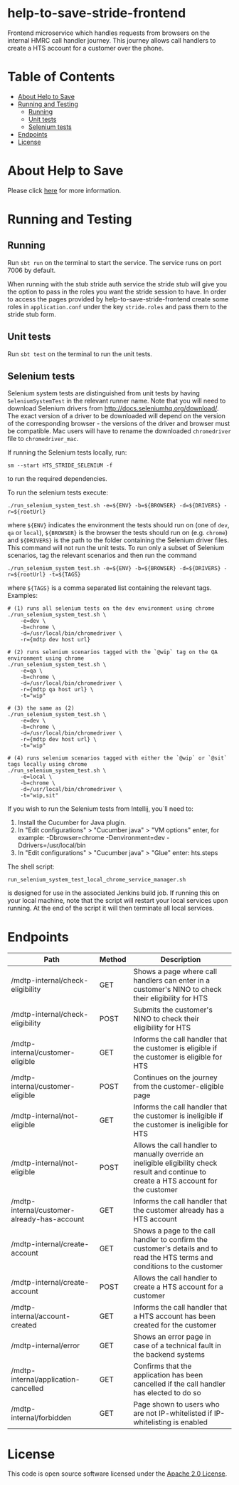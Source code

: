 help-to-save-stride-frontend
============================
Frontend microservice which handles requests from browsers on the internal HMRC call handler journey. This journey allows
call handlers to create a HTS account for a customer over the phone.


Table of Contents
=================
* [About Help to Save](#about-help-to-save)
* [Running and Testing](#running-and-testing)
   * [Running](#running)
   * [Unit tests](#unit-tests)
   * [Selenium tests](#selenium-tests)
* [Endpoints](#endpoints)
* [License](#license)

About Help to Save
==================
Please click [here](https://github.com/hmrc/help-to-save#about-help-to-save) for more information.

Running and Testing
===================

Running
-------

Run `sbt run` on the terminal to start the service. The service runs on port 7006 by default.
 
When running with the stub stride auth service the stride stub will give you the option to pass
in the roles you want the stride session to have. In order to access the pages provided by help-to-save-stride-frontend 
create some roles in `application.conf` under the key `stride.roles` and pass them to the stride stub form.


Unit tests                                              
----------                                              
Run `sbt test` on the terminal to run the unit tests.   

Selenium tests
--------------
Selenium system tests are distinguished from unit tests by having `SeleniumSystemTest` in the relevant runner name. Note
that you will need to download Selenium drivers from http://docs.seleniumhq.org/download/. The exact version of a driver
to be downloaded will depend on the version of the corresponding browser - the versions of the driver and browser must be
compatible. Mac users will have to rename the downloaded `chromedriver` file to `chromedriver_mac`.


If running the Selenium tests locally, run:
```
sm --start HTS_STRIDE_SELENIUM -f

```
to run the required dependencies.

To run the selenium tests execute:
 ```
 ./run_selenium_system_test.sh -e=${ENV} -b=${BROWSER} -d=${DRIVERS} -r=${rootUrl}
```
where `${ENV}` indicates the environment the tests should run on (one of `dev`, `qa` or `local`), `${BROWSER}` is
the browser the tests should run on (e.g. `chrome`) and `${DRIVERS}` is the path to the folder
containing the Selenium driver files. This command will not run the unit tests. To run only a subset of
Selenium scenarios, tag the relevant scenarios and then run the command
 ```
 ./run_selenium_system_test.sh -e=${ENV} -b=${BROWSER} -d=${DRIVERS} -r=${rootUrl} -t=${TAGS}
 ```
where `${TAGS}` is a comma separated list containing the relevant tags. Examples:

```
# (1) runs all selenium tests on the dev environment using chrome
./run_selenium_system_test.sh \
    -e=dev \
    -b=chrome \
    -d=/usr/local/bin/chromedriver \
    -r={mdtp dev host url}

# (2) runs selenium scenarios tagged with the `@wip` tag on the QA environment using chrome                 
./run_selenium_system_test.sh \
    -e=qa \
    -b=chrome \
    -d=/usr/local/bin/chromedriver \
    -r={mdtp qa host url} \
    -t="wip"

# (3) the same as (2)        
./run_selenium_system_test.sh \
    -e=dev \
    -b=chrome \
    -d=/usr/local/bin/chromedriver \
    -r={mdtp dev host url} \
    -t="wip"       

# (4) runs selenium scenarios tagged with either the `@wip` or `@sit` tags locally using chrome
./run_selenium_system_test.sh \
    -e=local \
    -b=chrome \
    -d=/usr/local/bin/chromedriver \
    -t="wip,sit" 
```

If you wish to run the Selenium tests from Intellij, you`ll need to:
1. Install the Cucumber for Java plugin.
2. In "Edit configurations" > "Cucumber java" > "VM options" enter, for example: -Dbrowser=chrome -Denvironment=dev -Ddrivers=/usr/local/bin
3. In "Edit configurations" > "Cucumber java" > "Glue" enter: hts.steps

The shell script: 
```
run_selenium_system_test_local_chrome_service_manager.sh
```
is designed for use in the associated Jenkins build job. If running this on your local machine, note that the script 
will restart your local services upon running. At the end of the script it will then terminate all local services.

Endpoints
=========
| Path                                                        | Method | Description  |
| ------------------------------------------------------------| ------ | ------------ |
| /mdtp-internal/check-eligibility                            | GET    | Shows a page where call handlers can enter in a customer's NINO to check their eligibility for HTS|   
| /mdtp-internal/check-eligibility                            | POST   | Submits the customer's NINO to check their eligibility for HTS  |
| /mdtp-internal/customer-eligible                            | GET    | Informs the call handler that the customer is eligible if the customer is eligible for HTS |
| /mdtp-internal/customer-eligible                            | POST   | Continues on the journey from the customer-eligible page  |
| /mdtp-internal/not-eligible                                 | GET    | Informs the call handler that the customer is ineligible if the customer is ineligible for HTS  |
| /mdtp-internal/not-eligible                                 | POST   | Allows the call handler to manually override an ineligible eligibility check result and continue to create a HTS account for the customer |
| /mdtp-internal/customer-already-has-account                 | GET    | Informs the call handler that the customer already has a HTS account  |
| /mdtp-internal/create-account                               | GET    | Shows a page to the call handler to confirm the customer's details and to read the HTS terms and conditions to the customer |
| /mdtp-internal/create-account                               | POST   | Allows the call handler to create a HTS account for a customer  |
| /mdtp-internal/account-created                              | GET    | Informs the call handler that a HTS account has been created for the customer  |
| /mdtp-internal/error                                        | GET    | Shows an error page in case of a technical fault in the backend systems  |
| /mdtp-internal/application-cancelled                        | GET    | Confirms that the application has been cancelled if the call handler has elected to do so  |
| /mdtp-internal/forbidden                                    | GET    | Page shown to users who are not IP-whitelisted if IP-whitelisting is enabled  |


License
=======
This code is open source software licensed under the [Apache 2.0 License]("http://www.apache.org/licenses/LICENSE-2.0.html").
